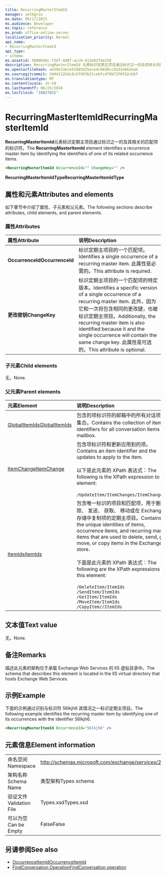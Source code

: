 ```yaml
---
title: RecurringMasterItemId
manager: sethgros
ms.date: 09/17/2015
ms.audience: Developer
ms.topic: reference
ms.prod: office-online-server
localization_priority: Normal
api_name:
- RecurringMasterItemId
api_type:
- schema
ms.assetid: 5800b58c-f3d7-4d8f-acc0-d13e02f4e258
description: RecurringMasterItemId 元素标识定期主项目通过标识之一的及其相关的匹配项的标识符。
ms.openlocfilehash: ae59e33ece55d85435ece4c9030ccda32eb62eab
ms.sourcegitcommit: 34041125dc8c5f993b21cebfc4f8b72f0fd2cb6f
ms.translationtype: MT
ms.contentlocale: zh-CN
ms.lasthandoff: 06/25/2018
ms.locfileid: "19827015"
---
```

# <a name="recurringmasteritemid"></a><span data-ttu-id="547ee-103">RecurringMasterItemId</span><span class="sxs-lookup"><span data-stu-id="547ee-103">RecurringMasterItemId</span></span>

<span data-ttu-id="547ee-104">**RecurringMasterItemId**元素标识定期主项目通过标识之一的及其相关的匹配项的标识符。</span><span class="sxs-lookup"><span data-stu-id="547ee-104">The **RecurringMasterItemId** element identifies a recurrence master item by identifying the identifiers of one of its related occurrence items.</span></span> 
  
```XML
<RecurringMasterItemId OccurrenceId="" ChangeKey="" />
```

 <span data-ttu-id="547ee-105">**RecurringMasterItemIdType**</span><span class="sxs-lookup"><span data-stu-id="547ee-105">**RecurringMasterItemIdType**</span></span>
## <a name="attributes-and-elements"></a><span data-ttu-id="547ee-106">属性和元素</span><span class="sxs-lookup"><span data-stu-id="547ee-106">Attributes and elements</span></span>

<span data-ttu-id="547ee-107">如下章节中介绍了属性、子元素和父元素。</span><span class="sxs-lookup"><span data-stu-id="547ee-107">The following sections describe attributes, child elements, and parent elements.</span></span>
  
### <a name="attributes"></a><span data-ttu-id="547ee-108">属性</span><span class="sxs-lookup"><span data-stu-id="547ee-108">Attributes</span></span>

|<span data-ttu-id="547ee-109">**属性**</span><span class="sxs-lookup"><span data-stu-id="547ee-109">**Attribute**</span></span>|<span data-ttu-id="547ee-110">**说明**</span><span class="sxs-lookup"><span data-stu-id="547ee-110">**Description**</span></span>|
|:-----|:-----|
|<span data-ttu-id="547ee-111">**OccurrenceId**</span><span class="sxs-lookup"><span data-stu-id="547ee-111">**OccurrenceId**</span></span> <br/> |<span data-ttu-id="547ee-112">标识定期主项目的一个匹配项。</span><span class="sxs-lookup"><span data-stu-id="547ee-112">Identifies a single occurrence of a recurring master item.</span></span> <span data-ttu-id="547ee-113">此属性是必需的。</span><span class="sxs-lookup"><span data-stu-id="547ee-113">This attribute is required.</span></span>  <br/> |
|<span data-ttu-id="547ee-114">**更改密钥**</span><span class="sxs-lookup"><span data-stu-id="547ee-114">**ChangeKey**</span></span> <br/> |<span data-ttu-id="547ee-115">标识定期主项目的一个匹配项的特定版本。</span><span class="sxs-lookup"><span data-stu-id="547ee-115">Identifies a specific version of a single occurrence of a recurring master item.</span></span> <span data-ttu-id="547ee-116">此外，因为它和一次将包含相同的更改键，也被标识定期主项目。</span><span class="sxs-lookup"><span data-stu-id="547ee-116">Additionally, the recurring master item is also identified because it and the single occurrence will contain the same change key.</span></span> <span data-ttu-id="547ee-117">此属性是可选的。</span><span class="sxs-lookup"><span data-stu-id="547ee-117">This attribute is optional.</span></span>  <br/> |
   
### <a name="child-elements"></a><span data-ttu-id="547ee-118">子元素</span><span class="sxs-lookup"><span data-stu-id="547ee-118">Child elements</span></span>

<span data-ttu-id="547ee-119">无。</span><span class="sxs-lookup"><span data-stu-id="547ee-119">None.</span></span>
  
### <a name="parent-elements"></a><span data-ttu-id="547ee-120">父元素</span><span class="sxs-lookup"><span data-stu-id="547ee-120">Parent elements</span></span>

|<span data-ttu-id="547ee-121">**元素**</span><span class="sxs-lookup"><span data-stu-id="547ee-121">**Element**</span></span>|<span data-ttu-id="547ee-122">**说明**</span><span class="sxs-lookup"><span data-stu-id="547ee-122">**Description**</span></span>|
|:-----|:-----|
|[<span data-ttu-id="547ee-123">GlobalItemIds</span><span class="sxs-lookup"><span data-stu-id="547ee-123">GlobalItemIds</span></span>](globalitemids.md) <br/> |<span data-ttu-id="547ee-124">包含的项标识符的邮箱中的所有对话项的集合。</span><span class="sxs-lookup"><span data-stu-id="547ee-124">Contains the collection of item identifiers for all conversation items in a mailbox.</span></span>  <br/> |
|[<span data-ttu-id="547ee-125">ItemChange</span><span class="sxs-lookup"><span data-stu-id="547ee-125">ItemChange</span></span>](itemchange.md) <br/> |<span data-ttu-id="547ee-126">包含项标识符和更新应用到的项。</span><span class="sxs-lookup"><span data-stu-id="547ee-126">Contains an item identifier and the updates to apply to the item.</span></span> <br/> <br/> <span data-ttu-id="547ee-127">以下是此元素的 XPath 表达式：</span><span class="sxs-lookup"><span data-stu-id="547ee-127">The following is the XPath expression to this element:</span></span> <br/> <br/>  `/UpdateItem/ItemChanges/ItemChange[i]` <br/> |
|[<span data-ttu-id="547ee-128">ItemIds</span><span class="sxs-lookup"><span data-stu-id="547ee-128">ItemIds</span></span>](itemids.md) <br/> | <span data-ttu-id="547ee-129">包含唯一标识的项目和匹配项，用于删除、 发送、 获取、 移动或在 Exchange 存储中复制项的定期主项目。</span><span class="sxs-lookup"><span data-stu-id="547ee-129">Contains the unique identities of items, occurrence items, and recurring master items that are used to delete, send, get, move, or copy items in the Exchange store.</span></span> <br/> <br/>  <span data-ttu-id="547ee-130">下面是此元素的 XPath 表达式：</span><span class="sxs-lookup"><span data-stu-id="547ee-130">The following are the XPath expressions to this element:</span></span>  <br/><br/>  `/DeleteItem/ItemIds` <br/>  `/SendItem/ItemIds` <br/>  `/GetItem/ItemIds` <br/>  `/MoveItem/ItemIds` <br/>  `/CopyItem//ItemIds` <br/> |
   
## <a name="text-value"></a><span data-ttu-id="547ee-131">文本值</span><span class="sxs-lookup"><span data-stu-id="547ee-131">Text value</span></span>

<span data-ttu-id="547ee-132">无。</span><span class="sxs-lookup"><span data-stu-id="547ee-132">None.</span></span>
  
## <a name="remarks"></a><span data-ttu-id="547ee-133">备注</span><span class="sxs-lookup"><span data-stu-id="547ee-133">Remarks</span></span>

<span data-ttu-id="547ee-134">描述此元素的架构位于承载 Exchange Web Services 的 IIS 虚拟目录中。</span><span class="sxs-lookup"><span data-stu-id="547ee-134">The schema that describes this element is located in the IIS virtual directory that hosts Exchange Web Services.</span></span>
  
## <a name="example"></a><span data-ttu-id="547ee-135">示例</span><span class="sxs-lookup"><span data-stu-id="547ee-135">Example</span></span>

<span data-ttu-id="547ee-136">下面的示例通过识别与标识符 56lkjh6 其情况之一标识定期主项目。</span><span class="sxs-lookup"><span data-stu-id="547ee-136">The following example identifies the recurring master item by identifying one of its occurrences with the identifier 56lkjh6.</span></span>
  
```XML
<RecurringMasterItemId OccurrenceId="56lkjh6" />
```

## <a name="element-information"></a><span data-ttu-id="547ee-137">元素信息</span><span class="sxs-lookup"><span data-stu-id="547ee-137">Element information</span></span>

|||
|:-----|:-----|
|<span data-ttu-id="547ee-138">命名空间</span><span class="sxs-lookup"><span data-stu-id="547ee-138">Namespace</span></span>  <br/> |http://schemas.microsoft.com/exchange/services/2006/types  <br/> |
|<span data-ttu-id="547ee-139">架构名称</span><span class="sxs-lookup"><span data-stu-id="547ee-139">Schema Name</span></span>  <br/> |<span data-ttu-id="547ee-140">类型架构</span><span class="sxs-lookup"><span data-stu-id="547ee-140">Types schema</span></span>  <br/> |
|<span data-ttu-id="547ee-141">验证文件</span><span class="sxs-lookup"><span data-stu-id="547ee-141">Validation File</span></span>  <br/> |<span data-ttu-id="547ee-142">Types.xsd</span><span class="sxs-lookup"><span data-stu-id="547ee-142">Types.xsd</span></span>  <br/> |
|<span data-ttu-id="547ee-143">可以为空</span><span class="sxs-lookup"><span data-stu-id="547ee-143">Can be Empty</span></span>  <br/> |<span data-ttu-id="547ee-144">False</span><span class="sxs-lookup"><span data-stu-id="547ee-144">False</span></span>  <br/> |
   
## <a name="see-also"></a><span data-ttu-id="547ee-145">另请参阅</span><span class="sxs-lookup"><span data-stu-id="547ee-145">See also</span></span>

- [<span data-ttu-id="547ee-146">OccurrenceItemId</span><span class="sxs-lookup"><span data-stu-id="547ee-146">OccurrenceItemId</span></span>](occurrenceitemid.md)
- [<span data-ttu-id="547ee-147">FindConversation Operation</span><span class="sxs-lookup"><span data-stu-id="547ee-147">FindConversation operation</span></span>](findconversation-operation.md)

